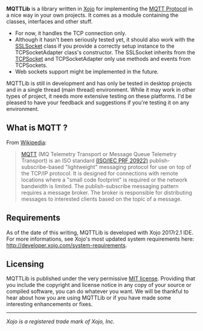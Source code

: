 **MQTTLib** is a library written in [Xojo](http://xojo.com) for implementing the [MQTT Protocol](https://en.wikipedia.org/wiki/MQTT) in a nice way in your own projects. It comes as a module containing the classes, interfaces and other stuff.

 * For now, it handles the TCP connection only.
 * Although it hasn't been seriously tested yet, it should also work with the [SSLSocket](https://docs.xojo.com/index.php/SSLSocket) class if you provide a correctly setup instance to the TCPSocketAdapter class's constructor. The SSLSocket inherits from the [TCPSocket](https://docs.xojo.com/index.php/TCPSocket) and TCPSocketAdapter only use methods and events from TCPSockets.
 * Web sockets support might be implemented in the future.

MQTTLib is still in development and has only be tested in desktop projects and in a single thread (main thread) environment. While it may work in other types of project, it needs more extensive testing on these platforms. I'd be pleased to have your feedback and suggestions if you're testing it on any environment.

## What is MQTT ?

From [Wikipedia](https://en.wikipedia.org/wiki/MQTT):

> [MQTT](http://docs.oasis-open.org/mqtt/mqtt/v3.1.1/mqtt-v3.1.1.html) (MQ Telemetry Transport or Message Queue Telemetry Transport) is an ISO standard [(ISO/IEC PRF 20922)](https://www.iso.org/standard/69466.html) publish-subscribe-based "lightweight" messaging protocol for use on top of the TCP/IP protocol. It is designed for connections with remote locations where a "small code footprint" is required or the network bandwidth is limited. The publish-subscribe messaging pattern requires a message broker. The broker is responsible for distributing messages to interested clients based on the topic of a message.

## Requirements

As of the date of this writing, MQTTLib is developed with Xojo 2017r2.1 IDE. For more informations, see Xojo's most updated system requirements here: http://developer.xojo.com/system-requirements.
 
## Licensing
MQTTLib is published under the very permissive [MIT license](https://choosealicense.com/licenses/mit/). Providing that you include the copyright and license notice in any copy of your source or compiled software, you can do whatever you want. We will be thankful to hear about how you are using MQTTLib or if you have made some interesting enhancements or fixes.

***
_Xojo is a registered trade mark of Xojo, Inc._